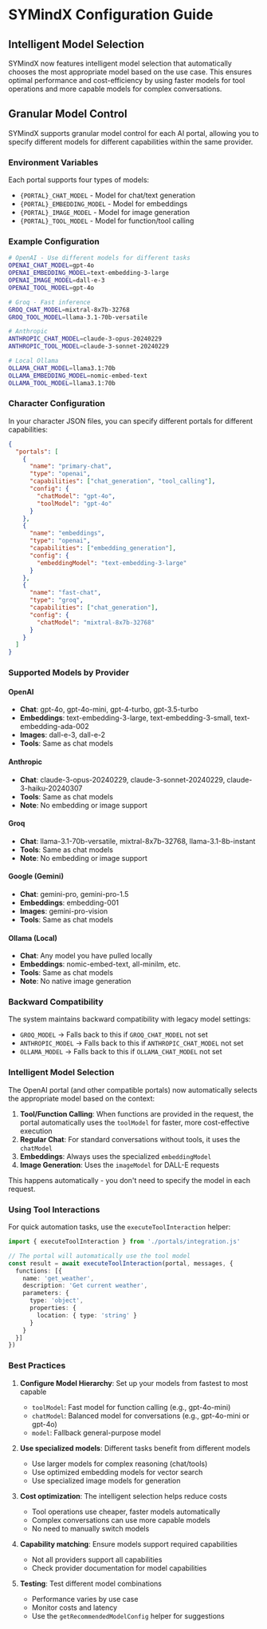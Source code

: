 # SYMindX Configuration Guide

## Intelligent Model Selection

SYMindX now features intelligent model selection that automatically chooses the most appropriate model based on the use case. This ensures optimal performance and cost-efficiency by using faster models for tool operations and more capable models for complex conversations.

## Granular Model Control

SYMindX supports granular model control for each AI portal, allowing you to specify different models for different capabilities within the same provider.

### Environment Variables

Each portal supports four types of models:

- `{PORTAL}_CHAT_MODEL` - Model for chat/text generation
- `{PORTAL}_EMBEDDING_MODEL` - Model for embeddings
- `{PORTAL}_IMAGE_MODEL` - Model for image generation
- `{PORTAL}_TOOL_MODEL` - Model for function/tool calling

### Example Configuration

```bash
# OpenAI - Use different models for different tasks
OPENAI_CHAT_MODEL=gpt-4o
OPENAI_EMBEDDING_MODEL=text-embedding-3-large
OPENAI_IMAGE_MODEL=dall-e-3
OPENAI_TOOL_MODEL=gpt-4o

# Groq - Fast inference
GROQ_CHAT_MODEL=mixtral-8x7b-32768
GROQ_TOOL_MODEL=llama-3.1-70b-versatile

# Anthropic
ANTHROPIC_CHAT_MODEL=claude-3-opus-20240229
ANTHROPIC_TOOL_MODEL=claude-3-sonnet-20240229

# Local Ollama
OLLAMA_CHAT_MODEL=llama3.1:70b
OLLAMA_EMBEDDING_MODEL=nomic-embed-text
OLLAMA_TOOL_MODEL=llama3.1:70b
```

### Character Configuration

In your character JSON files, you can specify different portals for different capabilities:

```json
{
  "portals": [
    {
      "name": "primary-chat",
      "type": "openai",
      "capabilities": ["chat_generation", "tool_calling"],
      "config": {
        "chatModel": "gpt-4o",
        "toolModel": "gpt-4o"
      }
    },
    {
      "name": "embeddings",
      "type": "openai",
      "capabilities": ["embedding_generation"],
      "config": {
        "embeddingModel": "text-embedding-3-large"
      }
    },
    {
      "name": "fast-chat",
      "type": "groq",
      "capabilities": ["chat_generation"],
      "config": {
        "chatModel": "mixtral-8x7b-32768"
      }
    }
  ]
}
```

### Supported Models by Provider

#### OpenAI
- **Chat**: gpt-4o, gpt-4o-mini, gpt-4-turbo, gpt-3.5-turbo
- **Embeddings**: text-embedding-3-large, text-embedding-3-small, text-embedding-ada-002
- **Images**: dall-e-3, dall-e-2
- **Tools**: Same as chat models

#### Anthropic
- **Chat**: claude-3-opus-20240229, claude-3-sonnet-20240229, claude-3-haiku-20240307
- **Tools**: Same as chat models
- **Note**: No embedding or image support

#### Groq
- **Chat**: llama-3.1-70b-versatile, mixtral-8x7b-32768, llama-3.1-8b-instant
- **Tools**: Same as chat models
- **Note**: No embedding or image support

#### Google (Gemini)
- **Chat**: gemini-pro, gemini-pro-1.5
- **Embeddings**: embedding-001
- **Images**: gemini-pro-vision
- **Tools**: Same as chat models

#### Ollama (Local)
- **Chat**: Any model you have pulled locally
- **Embeddings**: nomic-embed-text, all-minilm, etc.
- **Tools**: Same as chat models
- **Note**: No native image generation

### Backward Compatibility

The system maintains backward compatibility with legacy model settings:

- `GROQ_MODEL` → Falls back to this if `GROQ_CHAT_MODEL` not set
- `ANTHROPIC_MODEL` → Falls back to this if `ANTHROPIC_CHAT_MODEL` not set
- `OLLAMA_MODEL` → Falls back to this if `OLLAMA_CHAT_MODEL` not set

### Intelligent Model Selection

The OpenAI portal (and other compatible portals) now automatically selects the appropriate model based on the context:

1. **Tool/Function Calling**: When functions are provided in the request, the portal automatically uses the `toolModel` for faster, more cost-effective execution
2. **Regular Chat**: For standard conversations without tools, it uses the `chatModel`
3. **Embeddings**: Always uses the specialized `embeddingModel`
4. **Image Generation**: Uses the `imageModel` for DALL-E requests

This happens automatically - you don't need to specify the model in each request.

### Using Tool Interactions

For quick automation tasks, use the `executeToolInteraction` helper:

```typescript
import { executeToolInteraction } from './portals/integration.js'

// The portal will automatically use the tool model
const result = await executeToolInteraction(portal, messages, {
  functions: [{
    name: 'get_weather',
    description: 'Get current weather',
    parameters: {
      type: 'object',
      properties: {
        location: { type: 'string' }
      }
    }
  }]
})
```

### Best Practices

1. **Configure Model Hierarchy**: Set up your models from fastest to most capable
   - `toolModel`: Fast model for function calling (e.g., gpt-4o-mini)
   - `chatModel`: Balanced model for conversations (e.g., gpt-4o-mini or gpt-4o)
   - `model`: Fallback general-purpose model

2. **Use specialized models**: Different tasks benefit from different models
   - Use larger models for complex reasoning (chat/tools)
   - Use optimized embedding models for vector search
   - Use specialized image models for generation

3. **Cost optimization**: The intelligent selection helps reduce costs
   - Tool operations use cheaper, faster models automatically
   - Complex conversations can use more capable models
   - No need to manually switch models

4. **Capability matching**: Ensure models support required capabilities
   - Not all providers support all capabilities
   - Check provider documentation for model capabilities

5. **Testing**: Test different model combinations
   - Performance varies by use case
   - Monitor costs and latency
   - Use the `getRecommendedModelConfig` helper for suggestions